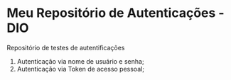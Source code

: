 # Meu Repositório de Autenticações - DIO
Repositório de testes de autentificações
 1. Autenticação via nome de usuário e senha;
 2. Autenticação via Token de acesso pessoal;
 
